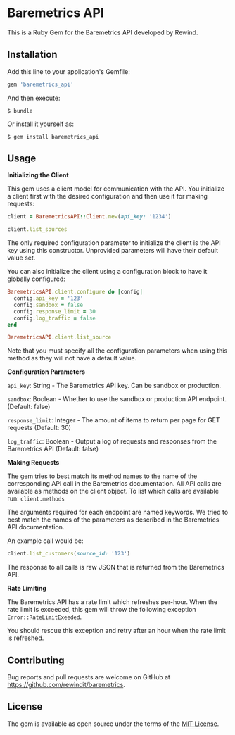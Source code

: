 # Baremetrics API

This is a Ruby Gem for the Baremetrics API developed by Rewind.

## Installation

Add this line to your application's Gemfile:

```ruby
gem 'baremetrics_api'
```

And then execute:

    $ bundle

Or install it yourself as:

    $ gem install baremetrics_api

## Usage

**Initializing the Client**

This gem uses a client model for communication with the API. You initialize a client first with the desired configuration and then use it for making requests:

```ruby
client = BaremetricsAPI::Client.new(api_key: '1234')

client.list_sources
```

The only required configuration parameter to initialize the client is the API key using this constructor. Unprovided parameters will have their default value set.

You can also initialize the client using a configuration block to have it globally configured:

```ruby
BaremetricsAPI.client.configure do |config|
  config.api_key = '123'
  config.sandbox = false
  config.response_limit = 30
  config.log_traffic = false
end

BaremetricsAPI.client.list_source
```

Note that you must specify all the configuration parameters when using this method as they will not have a default value.

**Configuration Parameters**

`api_key`: String - The Baremetrics API key. Can be sandbox or production.

`sandbox`: Boolean - Whether to use the sandbox or production API endpoint. (Default: false)

`response_limit`: Integer - The amount of items to return per page for GET requests (Default: 30)

`log_traffic`: Boolean - Output a log of requests and responses from the Baremetrics API (Default: false)

**Making Requests**

The gem tries to best match its method names to the name of the corresponding API call in the Baremetrics documentation.
All API calls are available as methods on the client object.
To list which calls are available run: `client.methods`

The arguments required for each endpoint are named keywords. We tried to best match the names of the parameters as described in the Baremetrics API documentation.

An example call would be:

```ruby
client.list_customers(source_id: '123')
```

The response to all calls is raw JSON that is returned from the Baremetrics API.

**Rate Limiting**

The Baremetrics API has a rate limit which refreshes per-hour. When the rate limit is exceeded, this gem will throw the following exception `Error::RateLimitExeeded`.

You should rescue this exception and retry after an hour when the rate limit is refreshed.

## Contributing

Bug reports and pull requests are welcome on GitHub at https://github.com/rewindit/baremetrics.


## License

The gem is available as open source under the terms of the [MIT License](http://opensource.org/licenses/MIT).
